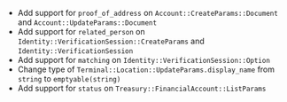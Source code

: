 * Add support for `proof_of_address` on `Account::CreateParams::Document` and `Account::UpdateParams::Document`
* Add support for `related_person` on `Identity::VerificationSession::CreateParams` and `Identity::VerificationSession`
* Add support for `matching` on `Identity::VerificationSession::Option`
* Change type of `Terminal::Location::UpdateParams.display_name` from `string` to `emptyable(string)`
* Add support for `status` on `Treasury::FinancialAccount::ListParams`